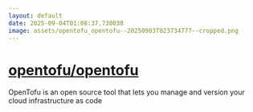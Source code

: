 ```yaml
---
layout: default
date: 2025-09-04T01:08:37.730038
image: assets/opentofu_opentofu--20250903T023734777--cropped.png
---
```


# [opentofu/opentofu](https://github.com/opentofu/opentofu)

OpenTofu is an open source tool that lets you manage and version your cloud infrastructure as code
